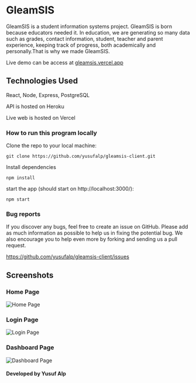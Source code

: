 # GleamSIS

GleamSIS is a student information systems project. GleamSIS is born because educators needed it. In education, we are generating so many data such as grades, contact information, student, teacher and parent experience, keeping track of progress, both academically and personally.That is why we made GleamSIS.

Live demo can be access at [gleamsis.vercel.app](https://gleamsis.vercel.app/)

## Technologies Used
React, Node, Express, PostgreSQL

API is hosted on Heroku

Live web is hosted on Vercel


### How to run this program locally

Clone the repo to your local machine:

```
git clone https://github.com/yusufalp/gleamsis-client.git
```

Install dependencies

```
npm install
```

start the app (should start on http://localhost:3000/):

```
npm start
```

### Bug reports

If you discover any bugs, feel free to create an issue on GitHub. Please add as much information as
possible to help us in fixing the potential bug. We also encourage you to help even more by forking and
sending us a pull request.

https://github.com/yusufalp/gleamsis-client/issues


## Screenshots
### Home Page
![Home Page](https://i.ibb.co/PjVRChW/home-page.png)

### Login Page
![Login Page](https://i.ibb.co/wSwPdb8/login-page.png)

### Dashboard Page
![Dashboard Page](https://i.ibb.co/vHgxtCD/dash-page.png)


#### Developed by Yusuf Alp